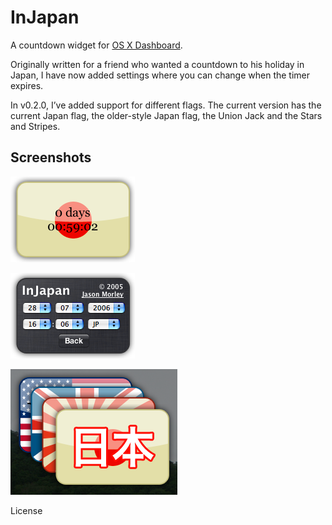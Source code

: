 InJapan
=======

A countdown widget for [OS X Dashboard](https://en.wikipedia.org/wiki/Dashboard_(Mac_OS)).

Originally written for a friend who wanted a countdown to his holiday in Japan, I have now added settings where you can change when the timer expires.

In v0.2.0, I’ve added support for different flags. The current version has the current Japan flag, the older-style Japan flag, the Union Jack and the Stars and Stripes.

Screenshots
-----------

![Countdown Timer](/graphics/ss.1.1.png)

![Settings](/graphics/ss.2.1.png)

![Options](/graphics/ss.3.1.png)

License
